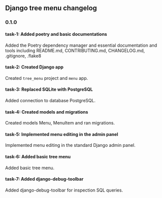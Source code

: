 ## Django tree menu changelog

### 0.1.0

#### task-1: Added poetry and basic documentations
Added the Poetry dependency manager and essential documentation and tools including README.md, CONTRIBUTING.md, CHANGELOG.md, .gitignore, .flake8

#### task-2: Created Django app
Created `tree_menu` project and `menu` app. 

#### task-3: Replaced SQLite with PostgreSQL
Added connection to database PostgreSQL.

#### task-4: Created models and migrations
Created models Menu, MenuItem and ran migrations.

#### task-5: Implemented menu editing in the admin panel
Implemented menu editing in the standard Django admin panel.

#### task-6: Added basic tree menu
Added basic tree menu.

#### task-7: Added django-debug-toolbar
Added django-debug-toolbar for inspection SQL queries.